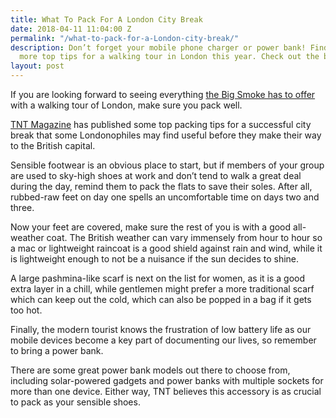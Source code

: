```yaml
---
title: What To Pack For A London City Break
date: 2018-04-11 11:04:00 Z
permalink: "/what-to-pack-for-a-London-city-break/"
description: Don’t forget your mobile phone charger or power bank! Find this and lots
  more top tips for a walking tour in London this year. Check out the blog right now.
layout: post
---
```


If you are looking forward to seeing everything [the Big Smoke has to offer](https://www.insider-london.co.uk/tours/private-tours/) with a walking tour of London, make sure you pack well.

[TNT Magazine](http://www.tntmagazine.com/travel/top-guides/essential-packing-list-items-for-a-city-break) has published some top packing tips for a successful city break that some Londonophiles may find useful before they make their way to the British capital.

Sensible footwear is an obvious place to start, but if members of your group are used to sky-high shoes at work and don’t tend to walk a great deal during the day, remind them to pack the flats to save their soles. After all, rubbed-raw feet on day one spells an uncomfortable time on days two and three.

Now your feet are covered, make sure the rest of you is with a good all-weather coat. The British weather can vary immensely from hour to hour so a mac or lightweight raincoat is a good shield against rain and wind, while it is lightweight enough to not be a nuisance if the sun decides to shine.

A large pashmina-like scarf is next on the list for women, as it is a good extra layer in a chill, while gentlemen might prefer a more traditional scarf which can keep out the cold, which can also be popped in a bag if it gets too hot.

Finally, the modern tourist knows the frustration of low battery life as our mobile devices become a key part of documenting our lives, so remember to bring a power bank.

There are some great power bank models out there to choose from, including solar-powered gadgets and power banks with multiple sockets for more than one device. Either way, TNT believes this accessory is as crucial to pack as your sensible shoes.